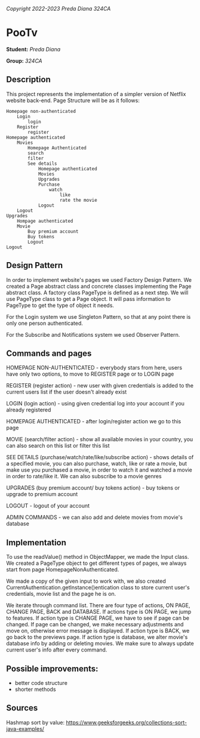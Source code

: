 *Copyright 2022-2023 Preda Diana 324CA*

# PooTv

**Student:** *Preda Diana*

**Group:** *324CA*

## Description

This project represents the implementation of a simpler version of Netflix website back-end.
Page Structure will be as it follows:

    Homepage non-authenticated
        Login
            login
        Register
            register
    Homepage authenticated
        Movies
            Homepage Authenticated
            search
            filter
            See details
                Homepage authenticated
                Movies
                Upgrades
                Purchase
                    watch
                        like
                        rate the movie
                Logout
        Logout
    Upgrades
        Hompage authenticated
        Movie
            Buy premium account
            Buy tokens
            Logout
    Logout

## Design Pattern

In order to implement website's pages we used Factory Design Pattern. We created a Page abstract class and
concrete classes implementing the Page abstract class. 
A factory class PageType is defined as a next step. We will use PageType class to get 
a Page object. It will pass information to PageType to get the type of object it needs.

For the Login system we use Singleton Pattern, so that at any point there is only one person authenticated.

For the Subscribe and Notifications system we used Observer Pattern. 
## Commands and pages

HOMEPAGE NON-AUTHENTICATED - everybody stars from here, users have only two options, to move to REGISTER
page or to LOGIN page

REGISTER (register action) - new user with given credentials is added to the current users list if
the user doesn't already exist

LOGIN (login action) - using given credential log into your account if you already registered

HOMEPAGE AUTHENTICATED - after login/register action we go to this page

MOVIE (search/filter action) - show all available movies in your country, you can also search on this list
or filter this list

SEE DETAILS (purchase/watch/rate/like/subscribe action) - shows details of a specified movie, you can also purchase,
watch, like or rate a movie, but make use you purchased a movie, in order to watch it and watched a movie
in order to rate/like it. We can also subscribe to a movie genres

UPGRADES (buy premium account/ buy tokens action) - buy tokens or upgrade to premium account

LOGOUT - logout of your account

ADMIN COMMANDS - we can also add and delete movies from movie's database

## Implementation

To use the readValue() method in ObjectMapper, we made the Input class. We created a PageType
object to get different types of pages, we always start from page HomepageNonAuthenticated.

We made a copy of the given input to work with, we also created CurrentAuthentication.getInstance()entication class to
store current user's credentials, movie list and the page he is on.

We iterate through command list. There are four type of actions, ON PAGE, CHANGE PAGE, BACK and DATABASE.
If actions type is ON PAGE, we jump to features.
If action type is CHANGE PAGE, we have to see if page can be changed. If page can be changed, we make 
necessary adjustments and move on, otherwise error message is displayed.
If action type is BACK, we go back to the previews page.
If action type is database, we alter movie's database info by adding or deleting movies.
We make sure to always update current user's info after every command.

## Possible improvements:

- better code structure
- shorter methods

## Sources
Hashmap sort by value:
https://www.geeksforgeeks.org/collections-sort-java-examples/
